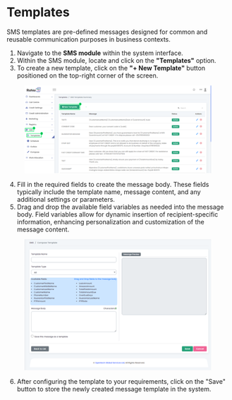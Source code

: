 # Templates

SMS templates are pre-defined messages designed for common and reusable communication purposes in business contexts.

1. Navigate to the **SMS module** within the system interface.
2. Within the SMS module, locate and click on the **"Templates"** option.
3. To create a new template, click on the **"+ New Template"** button positioned on the top-right corner of the screen.

<figure><img src="../.gitbook/assets/creating new template.png" alt=""><figcaption></figcaption></figure>

4. Fill in the required fields to create the message body. These fields typically include the template name, message content, and any additional settings or parameters.
5. Drag and drop the available field variables as needed into the message body. Field variables allow for dynamic insertion of recipient-specific information, enhancing personalization and customization of the message content.

<figure><img src="../.gitbook/assets/templete field.png" alt=""><figcaption></figcaption></figure>

6. After configuring the template to your requirements, click on the "Save" button to store the newly created message template in the system.
